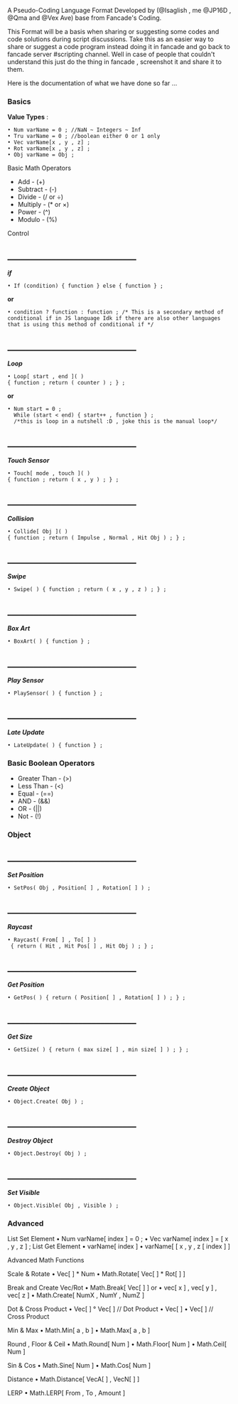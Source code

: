 A Pseudo-Coding Language Format Developed by (@Isaglish , me @JP16D , @Qma and @Vex Ave) base from Fancade's Coding. 

This Format will be a basis when sharing or suggesting some codes and code solutions during script discussions. Take this as an easier way to share or suggest a code program instead doing it in fancade and go back to fancade server #scripting channel. Well in case of people that couldn't understand this just do the thing in fancade , screenshot it and share it to them.

Here is the documentation of what we have done so far ...

### Basics

 **Value Types** :
```
• Num varName = 0 ; //NaN ~ Integers ~ Inf
• Tru varName = 0 ; //boolean either 0 or 1 only
• Vec varName[x , y , z] ;
• Rot varName[x , y , z] ;
• Obj varName = Obj ; 
```

Basic Math Operators

- Add      - (+)
- Subtract - (-)
- Divide   - (/ or ÷)
- Multiply - (* or ×)
- Power    - (^)
- Modulo   - (%)






Control

## _____________________________
***if***
```
• If (condition) { function } else { function } ;
```
 **or**
```
• condition ? function : function ; /* This is a secondary method of conditional if in JS language Idk if there are also other languages that is using this method of conditional if */
```





## _____________________________
***Loop***
```
• Loop[ start , end ]( ) 
{ function ; return ( counter ) ; } ;
```
**or**
```
• Num start = 0 ;
  While (start < end) { start++ , function } ; 
  /*this is loop in a nutshell :D , joke this is the manual loop*/
```
## _____________________________
***Touch Sensor***
```
• Touch[ mode , touch ]( ) 
{ function ; return ( x , y ) ; } ;
```
## _____________________________
***Collision***
```
• Collide[ Obj ]( )
{ function ; return ( Impulse , Normal , Hit Obj ) ; } ;
```
## _____________________________
***Swipe***
```
• Swipe( ) { function ; return ( x , y , z ) ; } ;
```
## _____________________________
***Box Art***
```
• BoxArt( ) { function } ;
```
## _____________________________
***Play Sensor***
```
• PlaySensor( ) { function } ;
```
## _____________________________
***Late Update***
```
• LateUpdate( ) { function } ;
```


### Basic Boolean Operators
- Greater Than - (>)
- Less Than    - (<)
- Equal        - (==)
- AND          - (&&)
- OR           - (||)
- Not          - (!)

### Object
## _____________________________
***Set Position***
```
• SetPos( Obj , Position[ ] , Rotation[ ] ) ;
```
## _____________________________
***Raycast***
```
• Raycast( From[ ] , To[ ] )
 { return ( Hit , Hit Pos[ ] , Hit Obj ) ; } ;
 ```
## _____________________________
***Get Position***
```
• GetPos( ) { return ( Position[ ] , Rotation[ ] ) ; } ;
```
## _____________________________
***Get Size***
```
• GetSize( ) { return ( max size[ ] , min size[ ] ) ; } ;
```
## _____________________________
***Create Object***
```
• Object.Create( Obj ) ;
```
## _____________________________
***Destroy Object***
```
• Object.Destroy( Obj ) ;
```
## _____________________________
***Set Visible***
```
• Object.Visible( Obj , Visible ) ;
```






### Advanced

List Set Element
• Num varName[ index ] = 0 ;
• Vec varName[ index ] = [ x , y , z ] ;
List Get Element
• varName[ index ] 
• varName[ [ x , y , z [ index ] ]

Advanced Math Functions

Scale & Rotate
•  Vec[ ] * Num 
• Math.Rotate[ Vec[ ] * Rot[ ] ]


Break and Create Vec/Rot
• Math.Break[ Vec[ ] ]
or
• vec[ x ] , vec[ y ] , vec[ z ]
• Math.Create[ NumX , NumY , NumZ ]

Dot & Cross Product
• Vec[ ] ° Vec[ ] // Dot Product
• Vec[ ] • Vec[ ] // Cross Product

Min & Max
• Math.Min[ a , b ]
• Math.Max[ a , b ]



Round , Floor & Ceil
• Math.Round[ Num ]
• Math.Floor[ Num ]
• Math.Ceil[ Num ]

Sin & Cos
• Math.Sine[ Num ]
• Math.Cos[ Num ]

Distance
• Math.Distance[ VecA[ ] , VecN[ ] ]

LERP
• Math.LERP[ From , To , Amount ]
